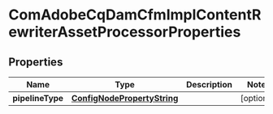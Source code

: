 

# ComAdobeCqDamCfmImplContentRewriterAssetProcessorProperties

## Properties

Name | Type | Description | Notes
------------ | ------------- | ------------- | -------------
**pipelineType** | [**ConfigNodePropertyString**](ConfigNodePropertyString.md) |  |  [optional]



